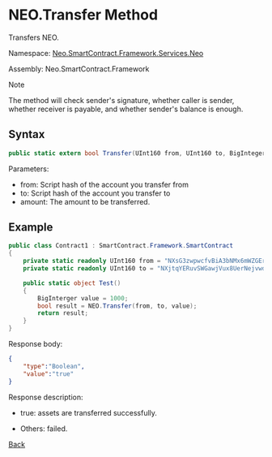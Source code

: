 # NEO.Transfer Method 

Transfers NEO.

Namespace: [Neo.SmartContract.Framework.Services.Neo](../../neo.md)

Assembly: Neo.SmartContract.Framework

> [!Note]
>
> The method will check sender's signature, whether caller is sender, whether receiver is payable, and whether sender's balance is enough.

## Syntax

```c#
public static extern bool Transfer(UInt160 from, UInt160 to, BigInteger amount);
```

Parameters:

- from: Script hash of the account you transfer from
- to: Script hash of the account you transfer to
- amount: The amount to be transferred.

## Example

```c#
public class Contract1 : SmartContract.Framework.SmartContract
{
    private static readonly UInt160 from = "NXsG3zwpwcfvBiA3bNMx6mWZGEro9ZqTqM".ToScriptHash();
    private static readonly UInt160 to = "NXjtqYERuvSWGawjVux8UerNejvwdYg7eE".ToScriptHash();

    public static object Test()
    {
        BigInterger value = 1000;
        bool result = NEO.Transfer(from, to, value);
        return result;
    }
}
```

Response body:

```json
{
	"type":"Boolean",
	"value":"true"
}
```

Response description:

- true:  assets are transferred successfully.

- Others: failed.

[Back](../Neo.md)